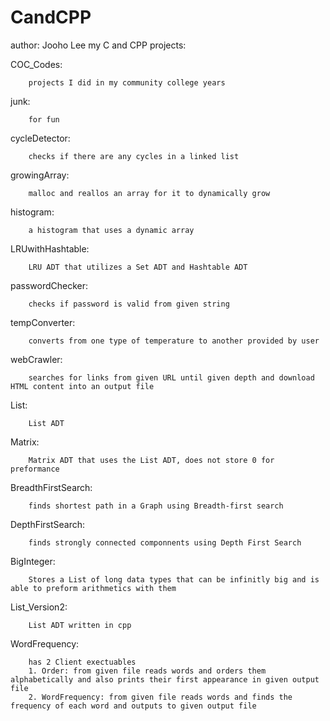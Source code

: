 # CandCPP
author: Jooho Lee
my C and CPP projects:

COC_Codes:

        projects I did in my community college years

junk:

        for fun 

cycleDetector:

        checks if there are any cycles in a linked list

growingArray:

        malloc and reallos an array for it to dynamically grow

histogram:

        a histogram that uses a dynamic array

LRUwithHashtable:

        LRU ADT that utilizes a Set ADT and Hashtable ADT

passwordChecker:

        checks if password is valid from given string

tempConverter:

        converts from one type of temperature to another provided by user

webCrawler:

        searches for links from given URL until given depth and download HTML content into an output file

List:

        List ADT

Matrix:

        Matrix ADT that uses the List ADT, does not store 0 for preformance

BreadthFirstSearch:

        finds shortest path in a Graph using Breadth-first search

DepthFirstSearch:

        finds strongly connected componnents using Depth First Search

BigInteger:

        Stores a List of long data types that can be infinitly big and is able to preform arithmetics with them

List_Version2:

        List ADT written in cpp

WordFrequency:

        has 2 Client exectuables
        1. Order: from given file reads words and orders them alphabetically and also prints their first appearance in given output file
        2. WordFrequency: from given file reads words and finds the frequency of each word and outputs to given output file


